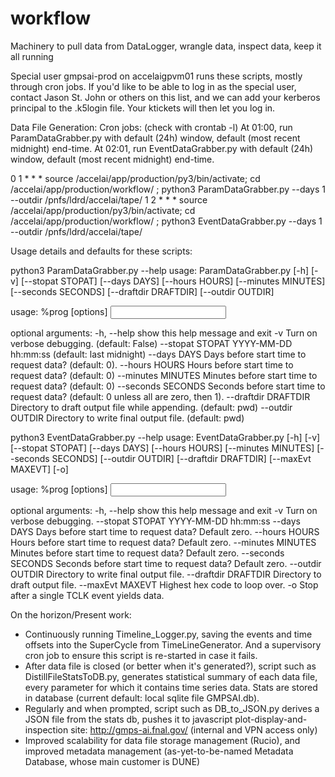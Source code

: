 # workflow
Machinery to pull data from DataLogger, wrangle data, inspect data, keep it all running

Special user gmpsai-prod on accelaigpvm01 runs these scripts, mostly through cron jobs.  If you'd like to be able to log in as the special user, contact Jason St. John or others on this list, and we can add your kerberos principal to the .k5login file.  Your ktickets will then let you log in.

Data File Generation:
Cron jobs: (check with crontab -l)
    At 01:00, run ParamDataGrabber.py with default (24h) window, default (most recent midnight) end-time.
    At 02:01, run EventDataGrabber.py with default (24h) window, default (most recent midnight) end-time.
    
0 1 * * * source /accelai/app/production/py3/bin/activate;  cd /accelai/app/production/workflow/ ; python3 ParamDataGrabber.py --days 1 --outdir /pnfs/ldrd/accelai/tape/
1 2 * * * source /accelai/app/production/py3/bin/activate;  cd /accelai/app/production/workflow/ ; python3 EventDataGrabber.py --days 1 --outdir /pnfs/ldrd/accelai/tape/

Usage details and defaults for these scripts:

python3 ParamDataGrabber.py --help
usage: ParamDataGrabber.py [-h] [-v] [--stopat STOPAT] [--days DAYS]
                           [--hours HOURS] [--minutes MINUTES]
                           [--seconds SECONDS] [--draftdir DRAFTDIR]
                           [--outdir OUTDIR]

usage: %prog [options] <input file.ROOT>

optional arguments:
  -h, --help           show this help message and exit
  -v                   Turn on verbose debugging. (default: False)
  --stopat STOPAT      YYYY-MM-DD hh:mm:ss (default: last midnight)
  --days DAYS          Days before start time to request data? (default: 0).
  --hours HOURS        Hours before start time to request data? (default: 0)
  --minutes MINUTES    Minutes before start time to request data? (default: 0)
  --seconds SECONDS    Seconds before start time to request data? (default: 0
                       unless all are zero, then 1).
  --draftdir DRAFTDIR  Directory to draft output file while appending.
                       (default: pwd)
  --outdir OUTDIR      Directory to write final output file. (default: pwd)

python3 EventDataGrabber.py --help 
usage: EventDataGrabber.py [-h] [-v] [--stopat STOPAT] [--days DAYS]
                           [--hours HOURS] [--minutes MINUTES]
                           [--seconds SECONDS] [--outdir OUTDIR]
                           [--draftdir DRAFTDIR] [--maxEvt MAXEVT] [-o]

usage: %prog [options] <input file.ROOT>

optional arguments:
  -h, --help           show this help message and exit
  -v                   Turn on verbose debugging.
  --stopat STOPAT      YYYY-MM-DD hh:mm:ss
  --days DAYS          Days before start time to request data? Default zero.
  --hours HOURS        Hours before start time to request data? Default zero.
  --minutes MINUTES    Minutes before start time to request data? Default
                       zero.
  --seconds SECONDS    Seconds before start time to request data? Default
                       zero.
  --outdir OUTDIR      Directory to write final output file.
  --draftdir DRAFTDIR  Directory to draft output file.
  --maxEvt MAXEVT      Highest hex code to loop over.
  -o                   Stop after a single TCLK event yields data.


On the horizon/Present work:
- Continuously running Timeline_Logger.py, saving the events and time offsets into the SuperCycle from TimeLineGenerator.  And a supervisory cron job to ensure this script is re-started in case it fails.
- After data file is closed (or better when it's generated?), script such as DistillFileStatsToDB.py, generates statistical summary of each data file, every parameter for which it contains time series data. Stats are stored in database (current default: local sqlite file GMPSAI.db).
- Regularly and when prompted, script such as DB_to_JSON.py derives a JSON file from the stats db, pushes it to javascript plot-display-and-inspection site: http://gmps-ai.fnal.gov/ (internal and VPN access only)
- Improved scalability for data file storage management (Rucio), and improved metadata management (as-yet-to-be-named Metadata Database, whose main customer is DUNE)
